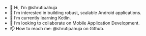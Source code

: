 - 👋 Hi, I’m @shrutipahuja
- 👀 I’m interested in building robust, scalable Android applications.
- 🌱 I’m currently learning Kotlin. 
- 💞️ I’m looking to collaborate on Mobile Application Development.
- 📫 How to reach me: @shrutipahuja on Github.

<!---
shrutipahuja/shrutipahuja is a ✨ special ✨ repository because its `README.md` (this file) appears on your GitHub profile.
You can click the Preview link to take a look at your changes.
--->
